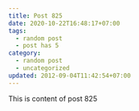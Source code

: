 ```yaml
---
title: Post 825
date: 2020-10-22T16:48:17+07:00
tags:
  - random post
  - post has 5
category:
  - random post
  - uncategorized
updated: 2012-09-04T11:42:54+07:00
---
```

This is content of post 825
